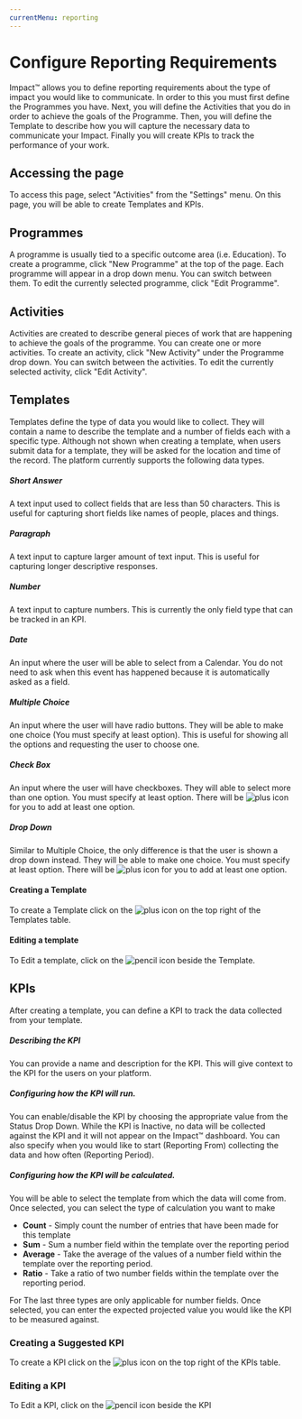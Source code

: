 ```yaml
---
currentMenu: reporting
---
```


# Configure Reporting Requirements

Impact&trade; allows you to define reporting requirements about the type of impact you would like to communicate. In order to this you must first define the Programmes you have. Next, you will define the Activities that you do in order to achieve the goals of the Programme. Then, you will define the Template to describe how you will capture the necessary  data to communicate your Impact. Finally you will create KPIs to track the performance of your work.

## Accessing the page

To access this page, select "Activities" from the "Settings" menu. On this page, you will be able to create Templates and KPIs.

## Programmes

A programme is usually tied to a specific outcome area (i.e. Education). To create a programme, click "New Programme" at the top of the page. Each programme will appear in a drop down menu. You can switch between them. To edit the currently selected programme, click "Edit Programme".

## Activities

Activities are created to describe general pieces of work that are happening to achieve the goals of the programme. You can create one or more activities. To create an activity, click "New Activity" under the Programme drop down. You can switch between the activities. To edit the currently selected activity, click "Edit Activity".


## Templates

Templates define the type of data you would like to collect. They will contain a name to describe the template and a number of fields each with a specific type. Although not shown when creating a template, when users submit data for a template, they will be asked for the location and time of the record. The platform currently supports the following data types.

##### Short Answer
A text input used to collect fields that are less than 50 characters. This is useful for capturing short fields like names of people, places and things.

##### Paragraph
A text input to capture larger amount of text input. This is useful for capturing longer descriptive responses.

#####  Number
A text input to capture numbers. This is currently the only field type that can be tracked in an KPI.

##### Date
An input where the user will be able to select from a Calendar. You do not need to ask when this event has happened because it is automatically asked as a field.

##### Multiple Choice
An input where the user will have radio buttons. They will be able to make one choice (You must specify at least option). This is useful for showing all the options and requesting the user to choose one.

##### Check Box
An input where the user will have checkboxes. They will able to select more than one option. You must specify at least option. There will be ![plus icon](https://d3e1wbkfmk6n2w.cloudfront.net/fa/plus.png "Plus Icon") for you to add at least one option.

##### Drop Down
Similar to Multiple Choice, the only difference is that the user is shown a drop down instead. They will be able to make one choice. You must specify at least option. There will be ![plus icon](https://d3e1wbkfmk6n2w.cloudfront.net/fa/plus.png "Plus Icon") for you to add at least one option.

#### Creating a Template

To create a Template click on the ![plus icon](https://d3e1wbkfmk6n2w.cloudfront.net/fa/plus.png "Plus Icon") on the top right of the Templates table.

#### Editing a template

To Edit a template, click on the ![pencil icon](https://d3e1wbkfmk6n2w.cloudfront.net/fa/pencil.png "Pencil Icon") beside the Template.

## KPIs

After creating a template, you can define a KPI to track the data collected from your template.

##### Describing the KPI

You can provide a name and description for the KPI. This will give context to the KPI for the users on your platform.

##### Configuring how the KPI will run.

You can enable/disable the KPI by choosing the appropriate value from the Status Drop Down. While the KPI is Inactive, no data will be collected against the KPI and it will not appear on the Impact&trade; dashboard. You can also specify when you would like to start (Reporting From) collecting the data and how often (Reporting Period).

##### Configuring how the KPI will be calculated.

You will be able to select the template from which the data will come from. Once selected, you can select the type of calculation you want to make

* **Count** - Simply count the number of entries that have been made for this template
* **Sum** - Sum a number field within the template over the reporting period
* **Average** - Take the average of the values of a number field within the template over the reporting period.
* **Ratio** - Take a ratio of two number fields within the template over the reporting period.

For The last three types are only applicable for number fields. Once selected, you can enter the expected projected value you would like the KPI to be measured against.

### Creating a Suggested KPI

To create a KPI click on the ![plus icon](https://d3e1wbkfmk6n2w.cloudfront.net/fa/plus.png "Plus Icon") on the top right of the KPIs
table.

### Editing a KPI

To Edit a KPI, click on the ![pencil icon](https://d3e1wbkfmk6n2w.cloudfront.net/fa/pencil.png "Pencil Icon") beside the KPI
